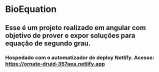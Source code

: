 # BioEquation

## Esse é um projeto realizado em angular com objetivo de prover e expor soluções para equação de segundo grau.
### Hospedado com o automatizador de deploy Netlify. Acesse: https://ornate-druid-357aea.netlify.app

